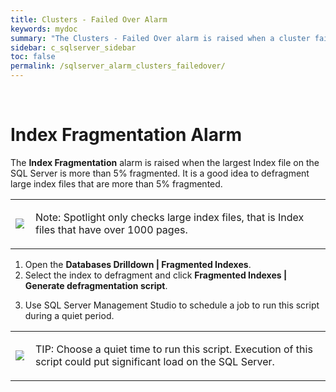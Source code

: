 ```yaml
---
title: ﻿Clusters - Failed Over Alarm
keywords: mydoc
summary: "The Clusters - Failed Over alarm is raised when a cluster fails over."
sidebar: c_sqlserver_sidebar
toc: false
permalink: /sqlserver_alarm_clusters_failedover/
---
```



﻿<?xml version="1.0" encoding="utf-8"?>
<html xmlns:MadCap="http://www.madcapsoftware.com/Schemas/MadCap.xsd" MadCap:lastBlockDepth="8" MadCap:lastHeight="285" MadCap:lastWidth="902">
    <head>
        <link href="../Resources/TableStyles/NoteTable_Blue_DoNotEdit.css" rel="stylesheet" MadCap:stylesheetType="table" />
        <link href="../Resources/TableStyles/NoteTable_Blue_DoNotEdit.css" rel="stylesheet" MadCap:stylesheetType="table" /><title></title>
    </head>
    <body>
        <h1>
            <MadCap:keyword term="Index Fragmentation alarm;alarms:Index Fragmentation" />Index Fragmentation Alarm</h1>
        <p>The <b>Index Fragmentation</b> alarm is raised when the largest Index file on the SQL Server is more than 5% fragmented.
It is a good idea to defragment large index files that are more than 5% fragmented.</p>
        <table style="width: 100%;mc-table-style: url('../Resources/TableStyles/NoteTable_Blue_DoNotEdit.css');" class="TableStyle-NoteTable_Blue_DoNotEdit" cellspacing="0">
            <col class="TableStyle-NoteTable_Blue_DoNotEdit-Column-Column1" style="width: 0.3in;" />
            <col class="TableStyle-NoteTable_Blue_DoNotEdit-Column-Column1" />
            <tbody>
                <tr class="TableStyle-NoteTable_Blue_DoNotEdit-Body-Body1">
                    <td class="TableStyle-NoteTable_Blue_DoNotEdit-BodyB-Column1-Body1">
                        <p>
                            <img src="../Resources/Images/DSGStandard/Note_Info.gif" style="max-width: 90%;" />
                        </p>
                    </td>
                    <td class="TableStyle-NoteTable_Blue_DoNotEdit-BodyA-Column1-Body1">
                        <p><span class="DellDarkBlue">Note:</span> Spotlight only checks large index files, that is Index files that have over 1000 pages.</p>
                    </td>
                </tr>
            </tbody>
        </table>
        <MadCap:snippetBlock src="../Resources/Snippets/SoSSE/Alarm_Title_Raised.flsnp" />
        <ol>
            <li>Open the <b><MadCap:xref href="../Drilldowns/drilldown_sqlserver_databases.htm" target="" title="" alt="">Databases Drilldown</MadCap:xref> | Fragmented Indexes</b>.</li>
            <li>Select the index to defragment and click <b>Fragmented Indexes | Generate defragmentation script</b>.</li>
            <li>
                <p>Use SQL Server Management Studio to schedule a job to run this script during a quiet period. </p>
            </li>
        </ol>
        <table style="width: 100%;mc-table-style: url('../Resources/TableStyles/NoteTable_Blue_DoNotEdit.css');" class="TableStyle-NoteTable_Blue_DoNotEdit" cellspacing="0">
            <col class="TableStyle-NoteTable_Blue_DoNotEdit-Column-Column1" style="width: 0.3in;" />
            <col class="TableStyle-NoteTable_Blue_DoNotEdit-Column-Column1" />
            <tbody>
                <tr class="TableStyle-NoteTable_Blue_DoNotEdit-Body-Body1">
                    <td class="TableStyle-NoteTable_Blue_DoNotEdit-BodyB-Column1-Body1">
                        <p>
                            <img src="../Resources/Images/DSGStandard/Note_Info.gif" style="max-width: 90%;" />
                        </p>
                    </td>
                    <td class="TableStyle-NoteTable_Blue_DoNotEdit-BodyA-Column1-Body1">
                        <p><span class="DellDarkBlue">TIP:</span> Choose a quiet time to run this script. Execution of this script could put significant load on the SQL Server.</p>
                    </td>
                </tr>
            </tbody>
        </table>
    </body>
</html>
